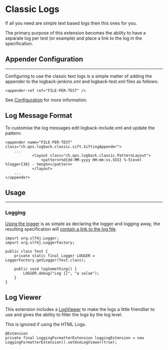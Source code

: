 # Classic Logs

If all you need are simple text based logs then this ones for you.

The primary purpose of this extension becomes the ability to have a separate log per test (or example) and place a link to the log in the specification.

## Appender Configuration
---

Configuring to use the classic text logs is a simple matter of adding the appender to the logback-jenkins.xml and logback-test.xml files as follows:

    <appender-ref ref="FILE-PER-TEST" />

See [Configuration](Configuration.html) for more information.


## Log Message Format

To customise the log messages edit logback-include.xml and update the pattern:

    <appender name="FILE-PER-TEST" class="ch.qos.logback.classic.sift.SiftingAppender">
    	...		
    			<layout class="ch.qos.logback.classic.PatternLayout">
    				<pattern>%d{dd-MM-yyyy HH:mm:ss.SSS} %-5level %logger{36} - %msg%n</pattern> 
    			</layout>
    	...
    </appender>

## Usage
---

### Logging
[Using the logger](- "c:assertTrue=canUseClassicLogger()") is as simple as declaring the logger and logging away, the resulting specification will [contain a link to the log file](- "c:assertTrue=hasLinkToLogFile()").

    import org.slf4j.Logger;
    import org.slf4j.LoggerFactory;
    
    public class Test {
        private static final Logger LOGGER = LoggerFactory.getLogger(Test.class);
        
        public void logSomething() {
            LOGGER.debug("Log {}", "a value");
        }
    }


## Log Viewer

This extension includes a [LogViewer](- "c:assertTrue=useLogViewer()") to make the logs a little friendlier to use and gives the ability to filter the logs by the log level.  

This is ignored if using the HTML Logs.


    @Extension 
    private final LoggingFormatterExtension loggingExtension = new LoggingFormatterExtension().setUseLogViewer(true);
